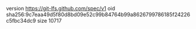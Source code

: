 version https://git-lfs.github.com/spec/v1
oid sha256:9c7eaa49d5f80d8bd09e52c99b84764b99a8626799786185f24226c5fbc34dc9
size 10717
